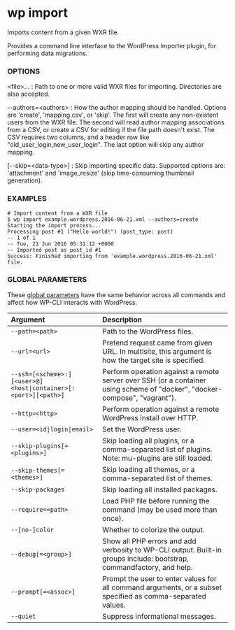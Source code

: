 # wp import

Imports content from a given WXR file.

Provides a command line interface to the WordPress Importer plugin, for performing data migrations.

### OPTIONS

&lt;file&gt;...
: Path to one or more valid WXR files for importing. Directories are also accepted.

\--authors=&lt;authors&gt;
: How the author mapping should be handled. Options are 'create', 'mapping.csv', or 'skip'. The first will create any non-existent users from the WXR file. The second will read author mapping associations from a CSV, or create a CSV for editing if the file path doesn't exist. The CSV requires two columns, and a header row like "old_user_login,new_user_login". The last option will skip any author mapping.

[\--skip=&lt;data-type&gt;]
: Skip importing specific data. Supported options are: 'attachment' and 'image_resize' (skip time-consuming thumbnail generation).

### EXAMPLES

    # Import content from a WXR file
    $ wp import example.wordpress.2016-06-21.xml --authors=create
    Starting the import process...
    Processing post #1 ("Hello world!") (post_type: post)
    -- 1 of 1
    -- Tue, 21 Jun 2016 05:31:12 +0000
    -- Imported post as post_id #1
    Success: Finished importing from 'example.wordpress.2016-06-21.xml' file.

### GLOBAL PARAMETERS

These [global parameters](https://make.wordpress.org/cli/handbook/config/) have the same behavior across all commands and affect how WP-CLI interacts with WordPress.

| **Argument**    | **Description**              |
|:----------------|:-----------------------------|
| `--path=<path>` | Path to the WordPress files. |
| `--url=<url>` | Pretend request came from given URL. In multisite, this argument is how the target site is specified. |
| `--ssh=[<scheme>:][<user>@]<host\|container>[:<port>][<path>]` | Perform operation against a remote server over SSH (or a container using scheme of "docker", "docker-compose", "vagrant"). |
| `--http=<http>` | Perform operation against a remote WordPress install over HTTP. |
| `--user=<id\|login\|email>` | Set the WordPress user. |
| `--skip-plugins[=<plugins>]` | Skip loading all plugins, or a comma-separated list of plugins. Note: mu-plugins are still loaded. |
| `--skip-themes[=<themes>]` | Skip loading all themes, or a comma-separated list of themes. |
| `--skip-packages` | Skip loading all installed packages. |
| `--require=<path>` | Load PHP file before running the command (may be used more than once). |
| `--[no-]color` | Whether to colorize the output. |
| `--debug[=<group>]` | Show all PHP errors and add verbosity to WP-CLI output. Built-in groups include: bootstrap, commandfactory, and help. |
| `--prompt[=<assoc>]` | Prompt the user to enter values for all command arguments, or a subset specified as comma-separated values. |
| `--quiet` | Suppress informational messages. |
